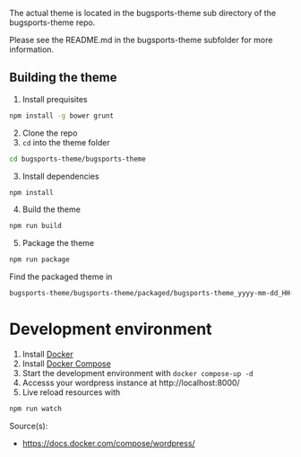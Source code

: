 The actual theme is located in the bugsports-theme sub directory of the bugsports-theme repo.

Please see the README.md in the bugsports-theme subfolder for more information.

## Building the theme 

1. Install prequisites
```bash
npm install -g bower grunt
```
2. Clone the repo 
3. `cd` into the theme folder
```bash
cd bugsports-theme/bugsports-theme
```
3. Install dependencies
```bash
npm install
```
4. Build the theme
```bash
npm run build
```

5. Package the theme
```bash
npm run package
```

Find the packaged theme in
```bash
bugsports-theme/bugsports-theme/packaged/bugsports-theme_yyyy-mm-dd_HH-MM.zip
```


# Development environment

1. Install [Docker](https://docs.docker.com/install/)
2. Install [Docker Compose](https://docs.docker.com/compose/install/)
3. Start the development environment with `docker compose-up -d`
4. Accesss your wordpress instance at http://localhost:8000/
5. Live reload resources with
```bash
npm run watch
```


Source(s):
 * https://docs.docker.com/compose/wordpress/